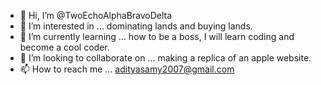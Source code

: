 - 👋 Hi, I’m @TwoEchoAlphaBravoDelta
- 👀 I’m interested in ... dominating lands and buying lands.
- 🌱 I’m currently learning ... how to be a boss, I will learn coding and become a cool coder.
- 💞️ I’m looking to collaborate on ... making a replica of an apple website.
- 📫 How to reach me ... adityasamy2007@gmail.com

<!---
TwoEchoAlphaBravoDelta/TwoEchoAlphaBravoDelta is a ✨ special ✨ repository because its `README.md` (this file) appears on your GitHub profile.
You can click the Preview link to take a look at your changes.
--->
